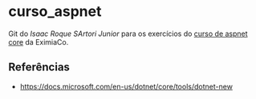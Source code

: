 # curso_aspnet

Git do *Isaac Roque SArtori Junior* para os exercícios do [curso de aspnet core](https://github.com/eximiaco/aspnet-no-mundo-real) da EximiaCo.

## Referências

- <https://docs.microsoft.com/en-us/dotnet/core/tools/dotnet-new>
